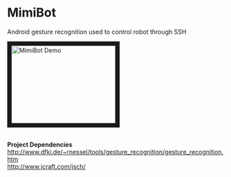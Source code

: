 # MimiBot
Android gesture recognition used to control robot through SSH

<a href="https://youtu.be/7GmAC8g7FMA" target="_blank"><img src="https://youtu.be/7GmAC8g7FMA" 
alt="MimiBot Demo" width="240" height="180" border="10" /></a>

<br><b>Project Dependencies</b>
<br>http://www.dfki.de/~rnessel/tools/gesture_recognition/gesture_recognition.htm
<br>http://www.jcraft.com/jsch/
